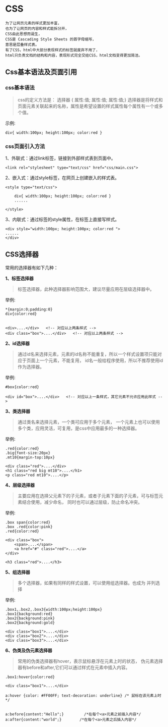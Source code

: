 # CSS
```angular2html
为了让网页元素的样式更加丰富，
也为了让网页的内容和样式能拆分开，
CSS由此思想而诞生，
CSS是 Cascading Style Sheets 的首字母缩写，
意思是层叠样式表。
有了CSS，html中大部分表现样式的标签就废弃不用了，
html只负责文档的结构和内容，表现形式完全交给CSS，html文档变得更加简洁。
```

## Css基本语法及页面引用

### css基本语法
> css的定义方法是：
> 选择器 { 属性:值; 属性:值; 属性:值;}
> 选择器是将样式和页面元素关联起来的名称，属性是希望设置的样式属性每个属性有一个或多个值。

示例:
```angular2html
div{ width:100px; height:100px; color:red }
```

### css页面引入方法
1、外联式：通过link标签，链接到外部样式表到页面中。
```angular2html
<link rel="stylesheet" type="text/css" href="css/main.css">
```
2、嵌入式：通过style标签，在网页上创建嵌入的样式表。
```angular2html
<style type="text/css">

    div{ width:100px; height:100px; color:red }
    ......

</style>
```
3、内联式：通过标签的style属性，在标签上直接写样式。

```angular2html
<div style="width:100px; height:100px; color:red ">
......
</div>
```

## CSS选择器
常用的选择器有如下几种：

**1、标签选择器**

> 标签选择器，此种选择器影响范围大，建议尽量应用在层级选择器中。

举例:
```angular2html
*{margin:0;padding:0}
div{color:red}   


<div>....</div>   <!-- 对应以上两条样式 -->
<div class="box">....</div>   <!-- 对应以上两条样式 -->
```

**2、id选择器**
>通过id名来选择元素，元素的id名称不能重复，所以一个样式设置项只能对应于页面上一个元素，不能复用，
> id名一般给程序使用，所以不推荐使用id作为选择器。

举例:
```angular2html
#box{color:red} 

<div id="box">....</div>   <!-- 对应以上一条样式，其它元素不允许应用此样式 -->
```
**3、类选择器**

> 通过类名来选择元素，一个类可应用于多个元素，
> 一个元素上也可以使用多个类，应用灵活，可复用，是css中应用最多的一种选择器。

举例:
```angular2html
.red{color:red}
.big{font-size:20px}
.mt10{margin-top:10px} 

<div class="red">....</div>
<h1 class="red big mt10">....</h1>
<p class="red mt10">....</p>
```

**4、层级选择器**

> 主要应用在选择父元素下的子元素，或者子元素下面的子元素，可与标签元素结合使用，减少命名，
> 同时也可以通过层级，防止命名冲突。

举例:
```angular2html
.box span{color:red}
.box .red{color:pink}
.red{color:red}

<div class="box">
    <span>....</span>
    <a href="#" class="red">....</a>
</div>

<h3 class="red">....</h3>
```

**5、组选择器**

> 多个选择器，如果有同样的样式设置，可以使用组选择器。也成为 并列选择

举例:
```angular2html
.box1,.box2,.box3{width:100px;height:100px}
.box1{background:red}
.box2{background:pink}
.box2{background:gold}

<div class="box1">....</div>
<div class="box2">....</div>
<div class="box3">....</div>
```

**6、伪类及伪元素选择器**

> 常用的伪类选择器有hover，表示鼠标悬浮在元素上时的状态，
> 伪元素选择器有before和after,它们可以通过样式在元素中插入内容。

```angular2html
.box1:hover{color:red}

<div class="box1">....</div>

a:hover {color: #FF00FF; text-decoration: underline} /* 鼠标在该元素上时 */


a:before{content:"Hello";}         /*在每个<a>元素之前插入内容*/
a:after{content:"world";}        /*在每个<a>元素之后插入内容*/
```